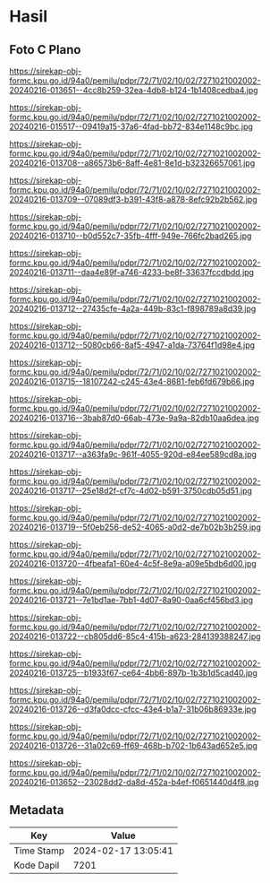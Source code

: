 # Hasil

## Foto C Plano

https://sirekap-obj-formc.kpu.go.id/94a0/pemilu/pdpr/72/71/02/10/02/7271021002002-20240216-013651--4cc8b259-32ea-4db8-b124-1b1408cedba4.jpg

https://sirekap-obj-formc.kpu.go.id/94a0/pemilu/pdpr/72/71/02/10/02/7271021002002-20240216-015517--09419a15-37a6-4fad-bb72-834e1148c9bc.jpg

https://sirekap-obj-formc.kpu.go.id/94a0/pemilu/pdpr/72/71/02/10/02/7271021002002-20240216-013708--a86573b6-8aff-4e81-8e1d-b32326657061.jpg

https://sirekap-obj-formc.kpu.go.id/94a0/pemilu/pdpr/72/71/02/10/02/7271021002002-20240216-013709--07089df3-b391-43f8-a878-8efc92b2b562.jpg

https://sirekap-obj-formc.kpu.go.id/94a0/pemilu/pdpr/72/71/02/10/02/7271021002002-20240216-013710--b0d552c7-35fb-4fff-949e-766fc2bad265.jpg

https://sirekap-obj-formc.kpu.go.id/94a0/pemilu/pdpr/72/71/02/10/02/7271021002002-20240216-013711--daa4e89f-a746-4233-be8f-33637fccdbdd.jpg

https://sirekap-obj-formc.kpu.go.id/94a0/pemilu/pdpr/72/71/02/10/02/7271021002002-20240216-013712--27435cfe-4a2a-449b-83c1-f898789a8d39.jpg

https://sirekap-obj-formc.kpu.go.id/94a0/pemilu/pdpr/72/71/02/10/02/7271021002002-20240216-013712--5080cb66-8af5-4947-a1da-73764f1d98e4.jpg

https://sirekap-obj-formc.kpu.go.id/94a0/pemilu/pdpr/72/71/02/10/02/7271021002002-20240216-013715--18107242-c245-43e4-8681-feb6fd679b66.jpg

https://sirekap-obj-formc.kpu.go.id/94a0/pemilu/pdpr/72/71/02/10/02/7271021002002-20240216-013716--3bab87d0-66ab-473e-9a9a-82db10aa6dea.jpg

https://sirekap-obj-formc.kpu.go.id/94a0/pemilu/pdpr/72/71/02/10/02/7271021002002-20240216-013717--a363fa9c-961f-4055-920d-e84ee589cd8a.jpg

https://sirekap-obj-formc.kpu.go.id/94a0/pemilu/pdpr/72/71/02/10/02/7271021002002-20240216-013717--25e18d2f-cf7c-4d02-b591-3750cdb05d51.jpg

https://sirekap-obj-formc.kpu.go.id/94a0/pemilu/pdpr/72/71/02/10/02/7271021002002-20240216-013719--5f0eb256-de52-4065-a0d2-de7b02b3b259.jpg

https://sirekap-obj-formc.kpu.go.id/94a0/pemilu/pdpr/72/71/02/10/02/7271021002002-20240216-013720--4fbeafa1-60e4-4c5f-8e9a-a09e5bdb6d00.jpg

https://sirekap-obj-formc.kpu.go.id/94a0/pemilu/pdpr/72/71/02/10/02/7271021002002-20240216-013721--7e1bd1ae-7bb1-4d07-8a90-0aa6cf456bd3.jpg

https://sirekap-obj-formc.kpu.go.id/94a0/pemilu/pdpr/72/71/02/10/02/7271021002002-20240216-013722--cb805dd6-85c4-415b-a623-284139388247.jpg

https://sirekap-obj-formc.kpu.go.id/94a0/pemilu/pdpr/72/71/02/10/02/7271021002002-20240216-013725--b1933f67-ce64-4bb6-897b-1b3b1d5cad40.jpg

https://sirekap-obj-formc.kpu.go.id/94a0/pemilu/pdpr/72/71/02/10/02/7271021002002-20240216-013726--d3fa0dcc-cfcc-43e4-b1a7-31b06b86933e.jpg

https://sirekap-obj-formc.kpu.go.id/94a0/pemilu/pdpr/72/71/02/10/02/7271021002002-20240216-013726--31a02c69-ff69-468b-b702-1b643ad652e5.jpg

https://sirekap-obj-formc.kpu.go.id/94a0/pemilu/pdpr/72/71/02/10/02/7271021002002-20240216-013652--23028dd2-da8d-452a-b4ef-f0651440d4f8.jpg


## Metadata

| Key        | Value               |
| ---------- | ------------------- |
| Time Stamp | 2024-02-17 13:05:41 |
| Kode Dapil | 7201                |



